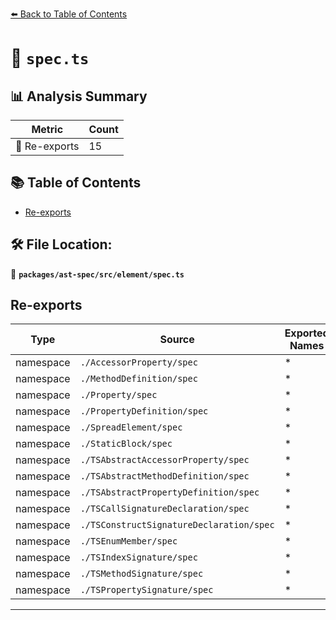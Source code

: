 [⬅️ Back to Table of Contents](../../../../index.md)

# 📄 `spec.ts`

## 📊 Analysis Summary

| Metric | Count |
|--------|-------|
| 🔄 Re-exports | 15 |

## 📚 Table of Contents

- [Re-exports](#re-exports)

## 🛠️ File Location:
📂 **`packages/ast-spec/src/element/spec.ts`**

## Re-exports

| Type | Source | Exported Names |
|------|--------|----------------|
| namespace | `./AccessorProperty/spec` | * |
| namespace | `./MethodDefinition/spec` | * |
| namespace | `./Property/spec` | * |
| namespace | `./PropertyDefinition/spec` | * |
| namespace | `./SpreadElement/spec` | * |
| namespace | `./StaticBlock/spec` | * |
| namespace | `./TSAbstractAccessorProperty/spec` | * |
| namespace | `./TSAbstractMethodDefinition/spec` | * |
| namespace | `./TSAbstractPropertyDefinition/spec` | * |
| namespace | `./TSCallSignatureDeclaration/spec` | * |
| namespace | `./TSConstructSignatureDeclaration/spec` | * |
| namespace | `./TSEnumMember/spec` | * |
| namespace | `./TSIndexSignature/spec` | * |
| namespace | `./TSMethodSignature/spec` | * |
| namespace | `./TSPropertySignature/spec` | * |


---